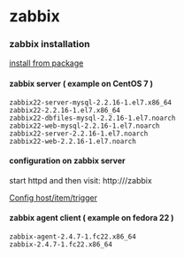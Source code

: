 # zabbix

### zabbix installation
[install from package](https://www.zabbix.com/documentation/2.2/manual/installation/install_from_packages)

#### zabbix server ( example on CentOS 7 )
````
zabbix22-server-mysql-2.2.16-1.el7.x86_64
zabbix22-2.2.16-1.el7.x86_64
zabbix22-dbfiles-mysql-2.2.16-1.el7.noarch
zabbix22-web-mysql-2.2.16-1.el7.noarch
zabbix22-server-2.2.16-1.el7.noarch
zabbix22-web-2.2.16-1.el7.noarch
````

#### configuration on zabbix server
start httpd and then visit:
http://<domain>/zabbix

[Config host/item/trigger](https://www.zabbix.com/documentation/2.2/manual/quickstart)

#### zabbix agent client ( example on fedora 22 )
````
zabbix-agent-2.4.7-1.fc22.x86_64
zabbix-2.4.7-1.fc22.x86_64
````


